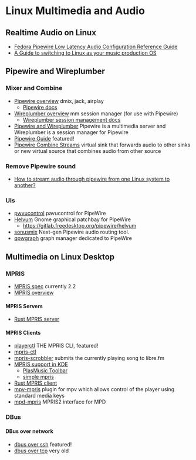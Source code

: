 # Linux Multimedia and Audio

## Realtime Audio on Linux

* [Fedora Pipewire Low Latency Audio Configuration Reference Guide](https://linuxmusicians.com/viewtopic.php?t=27121)
* [A Guide to switching to Linux as your music production OS](https://www.kvraudio.com/forum/viewtopic.php?t=555691)

## Pipewire and Wireplumber

### Mixer and Combine

* [Pipewire overview](https://wiki.archlinux.org/title/PipeWire) dmix, jack, airplay
  + [Pipewire docs](https://docs.pipewire.org/page_overview.html)
* [Wireplumber overview](https://wiki.archlinux.org/title/WirePlumber) mm session manager (for use with Pipewire)
  + [Wireplumber session management docs](https://pipewire.pages.freedesktop.org/wireplumber/design/understanding_session_management.html)
* [Pipewire and Wireplumber](https://www.freedesktop.org/wiki/Software/PipeWire/) Pipewire is a multimedia server and Wireplumber is a session manager for Pipewire
* [Pipewire Guide](https://github.com/mikeroyal/PipeWire-Guide#pipewire-tools) featured!
* [Pipewire Combine Streams](https://docs.pipewire.org/page_module_combine_stream.html)
  virtual sink that forwards audio to other sinks or new virtual source that combines audio from other source

### Remove Pipewire sound

* [How to stream audio through pipewire from one Linux system to another?](https://superuser.com/questions/1713253/how-to-stream-audio-through-pipewire-from-one-linux-system-to-another)

### UIs

* [pwvucontrol](https://github.com/saivert/pwvucontrol)
  pavucontrol for PipeWire
* [Helvum](https://flathub.org/apps/org.pipewire.Helvum)
  Gnome graphical patchbay for PipeWire
  + https://gitlab.freedesktop.org/pipewire/helvum
* [sonusmix](https://codeberg.org/sonusmix/sonusmix)
  Next-gen Pipewire audio routing tool.
* [qpwgraph](https://gitlab.freedesktop.org/rncbc/qpwgraph)
  graph manager dedicated to PipeWire


## Multimedia on Linux Desktop

### MPRIS

* [MPRIS spec](https://specifications.freedesktop.org/mpris-spec/latest/) currently 2.2
* [MPRIS overview](https://wiki.archlinux.org/title/MPRIS)

#### MPRIS Servers

* [Rust MPRIS server](https://github.com/SeaDve/mpris-server)

#### MPRIS Clients

* [playerctl](https://github.com/altdesktop/playerctl) THE MPRIS CLI, featured!
* [mpris-ctl](https://github.com/mariusor/mpris-ctl)
* [mpris-scrobbler](https://github.com/mariusor/mpris-scrobbler)
  submits the currently playing song to libre.fm 
* [MPRIS support in KDE](https://community.kde.org/MPRIS)
  + [PlasMusic Toolbar](https://github.com/ccatterina/plasmusic-toolbar)
  + [simple mpris](https://github.com/slbillups/simple-mpris)
* [Rust MPRIS client](https://github.com/Mange/mpris-rs)
* [mpv-mpris](https://github.com/hoyon/mpv-mpris)
  plugin for mpv which allows control of the player using standard media keys
* [mpd-mpris](https://github.com/natsukagami/mpd-mpris) 
  MPRIS2 interface for MPD

### DBus

#### DBus over network

* [dbus over ssh](https://nikhilism.com/post/2023/remote-dbus-notifications/) featured!
* [dbus over tcp](https://stackoverflow.com/questions/10158684/connecting-to-dbus-over-tcp) very old


